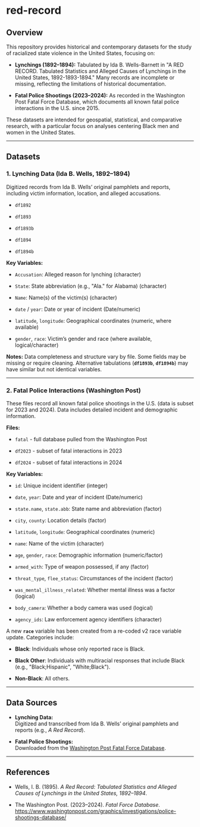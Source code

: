 # red-record

## Overview

This repository provides historical and contemporary datasets for the study of racialized state violence in the United States, focusing on:

-   **Lynchings (1892–1894):** Tabulated by Ida B. Wells-Barnett in "A RED RECORD. Tabulated Statistics and Alleged Causes of Lynchings in the United States, 1892-1893-1894." Many records are incomplete or missing, reflecting the limitations of historical documentation.

-   **Fatal Police Shootings (2023–2024):** As recorded in the Washington Post Fatal Force Database, which documents all known fatal police interactions in the U.S. since 2015.

These datasets are intended for geospatial, statistical, and comparative research, with a particular focus on analyses centering Black men and women in the United States.

------------------------------------------------------------------------

## Datasets

### 1. Lynching Data (Ida B. Wells, 1892–1894)

Digitized records from Ida B. Wells’ original pamphlets and reports, including victim information, location, and alleged accusations.

-   `df1892`

-   `df1893`

-   `df1893b`

-   `df1894`

-   `df1894b`

**Key Variables:**

-   `Accusation`: Alleged reason for lynching (character)

-   `State`: State abbreviation (e.g., "Ala." for Alabama) (character)

-   `Name`: Name(s) of the victim(s) (character)

-   `date` / `year`: Date or year of incident (Date/numeric)

-   `latitude`, `longitude`: Geographical coordinates (numeric, where available)

-   `gender`, `race`: Victim’s gender and race (where available, logical/character)

**Notes:** Data completeness and structure vary by file. Some fields may be missing or require cleaning. Alternative tabulations (**`df1893b`**, **`df1894b`**) may have similar but not identical variables.

------------------------------------------------------------------------

### 2. Fatal Police Interactions (Washington Post)

These files record all known fatal police shootings in the U.S. (data is subset for 2023 and 2024). Data includes detailed incident and demographic information.

**Files:**

-   `fatal` - full database pulled from the Washington Post

-   `df2023` - subset of fatal interactions in 2023

-   `df2024` - subset of fatal interactions in 2024

**Key Variables:**

-   `id`: Unique incident identifier (integer)

-   `date`, `year`: Date and year of incident (Date/numeric)

-   `state.name`, `state.abb`: State name and abbreviation (factor)

-   `city`, `county`: Location details (factor)

-   `latitude`, `longitude`: Geographical coordinates (numeric)

-   `name`: Name of the victim (character)

-   `age`, `gender`, `race`: Demographic information (numeric/factor)

-   `armed_with`: Type of weapon possessed, if any (factor)

-   `threat_type`, `flee_status`: Circumstances of the incident (factor)

-   `was_mental_illness_related`: Whether mental illness was a factor (logical)

-   `body_camera`: Whether a body camera was used (logical)

-   `agency_ids`: Law enforcement agency identifiers (character)

A new **`race`** variable has been created from a re-coded v2 race variable update. Categories include:

-   **Black**: Individuals whose only reported race is Black.

-   **Black Other**: Individuals with multiracial responses that include Black (e.g., "Black;Hispanic", "White;Black").

-   **Non-Black**: All others.

------------------------------------------------------------------------

## Data Sources

-   **Lynching Data:**\
    Digitized and transcribed from Ida B. Wells’ original pamphlets and reports (e.g., *A Red Record*).

-   **Fatal Police Shootings:**\
    Downloaded from the [Washington Post Fatal Force Database](https://www.washingtonpost.com/graphics/investigations/police-shootings-database/).

------------------------------------------------------------------------

## References

-   Wells, I. B. (1895). *A Red Record: Tabulated Statistics and Alleged Causes of Lynchings in the United States, 1892–1894*.

-   The Washington Post. (2023–2024). *Fatal Force Database*. <https://www.washingtonpost.com/graphics/investigations/police-shootings-database/>
